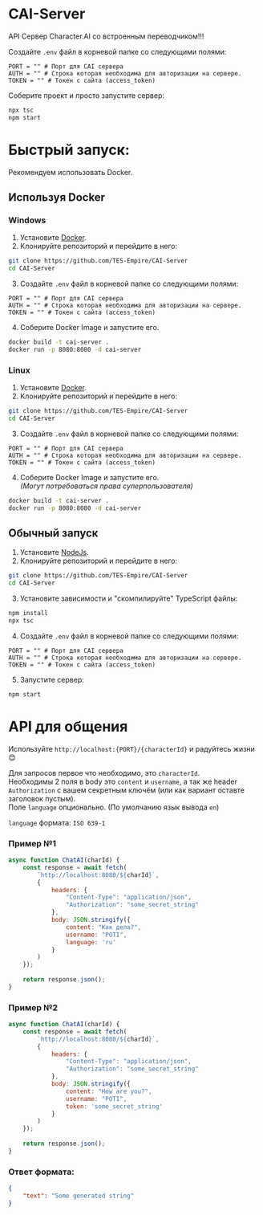 # CAI-Server

API Сервер Character.AI со встроенным переводчиком!!!

Создайте `.env` файл в корневой папке со следующими полями:
```properties
PORT = "" # Порт для CAI сервера
AUTH = "" # Строка которая необходима для авторизации на сервере.
TOKEN = "" # Токен с сайта (access_token)
```

Соберите проект и просто запустите сервер:
```cmd
npx tsc
npm start
```

# Быстрый запуск:
Рекомендуем использовать Docker.

## Используя Docker

### Windows

1. Установите [Docker](https://docs.docker.com/desktop/install/windows-install/).
2. Клонируйте репозиторий и перейдите в него:
```bash
git clone https://github.com/TES-Empire/CAI-Server
cd CAI-Server
```
3. Создайте `.env` файл в корневой папке со следующими полями:
```properties
PORT = "" # Порт для CAI сервера
AUTH = "" # Строка которая необходима для авторизации на сервере.
TOKEN = "" # Токен с сайта (access_token)
```
4. Соберите Docker Image и запустите его.
```bash
docker build -t cai-server .
docker run -p 8080:8080 -d cai-server
```

### Linux

1. Установите [Docker](https://docs.docker.com/desktop/install/linux-install/).
2. Клонируйте репозиторий и перейдите в него:
```bash
git clone https://github.com/TES-Empire/CAI-Server
cd CAI-Server
```
3. Создайте `.env` файл в корневой папке со следующими полями:
```properties
PORT = "" # Порт для CAI сервера
AUTH = "" # Строка которая необходима для авторизации на сервере.
TOKEN = "" # Токен с сайта (access_token)
```
4. Соберите Docker Image и запустите его.  
_(Могут потребоваться права суперпользователя)_
```bash
docker build -t cai-server .
docker run -p 8080:8080 -d cai-server
```

## Обычный запуск

1. Установите [NodeJs](https://nodejs.org/en).
2. Клонируйте репозиторий и перейдите в него:
```bash
git clone https://github.com/TES-Empire/CAI-Server
cd CAI-Server
```
3. Установите зависимости и "скомпилируйте" TypeScript файлы:
```bash
npm install
npx tsc
```
4. Создайте `.env` файл в корневой папке со следующими полями:
```properties
PORT = "" # Порт для CAI сервера
AUTH = "" # Строка которая необходима для авторизации на сервере.
TOKEN = "" # Токен с сайта (access_token)
```
5. Запустите сервер:
```bash
npm start
```

# API для общения

Используйте `http://localhost:{PORT}/{characterId}` и радуйтесь жизни :blush:

Для запросов первое что необходимо, это `characterId`.  
Необходимы 2 поля в body это `content` и `username`, а так же header `Authorization` с вашем секретным ключём (или как вариант оставте заголовок пустым).  
Поле `language` опционально. (По умолчанию язык вывода `en`)

`language` формата: `ISO 639-1`

### Пример №1
```js
async function ChatAI(charId) {
	const response = await fetch(
		`http://localhost:8080/${charId}`,
		{
			headers: {
				"Content-Type": "application/json",
				"Authorization": "some_secret_string"
			},
			body: JSON.stringify({
				content: "Как дела?",
				username: "POTI",
				language: 'ru'
			}
		)
	});
	
	return response.json();
}
```

### Пример №2
```js
async function ChatAI(charId) {
	const response = await fetch(
		`http://localhost:8080/${charId}`,
		{
			headers: {
				"Content-Type": "application/json",
				"Authorization": "some_secret_string"
			},
			body: JSON.stringify({
				content: "How are you?",
				username: "POTI",
				token: 'some_secret_string'
			}
		)
	});
	
	return response.json();
}
```

### Ответ формата:
```json
{
	"text": "Some generated string"
}
```